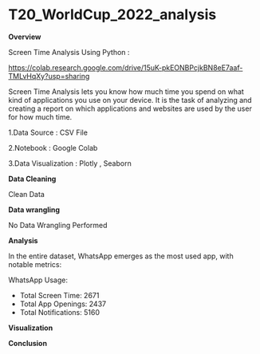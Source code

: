 # T20_WorldCup_2022_analysis

**Overview**

Screen Time Analysis Using Python :

https://colab.research.google.com/drive/15uK-pkEONBPcjkBN8eE7aaf-TMLvHqXy?usp=sharing



Screen Time Analysis lets you know how much time you spend on what kind of applications you use on your device. It is the task of analyzing and creating a report on which applications and websites are used by the user for how much time.

1.Data Source : CSV File

2.Notebook : Google Colab

3.Data Visualization : Plotly , Seaborn

**Data Cleaning**

Clean Data



**Data wrangling**

No Data Wrangling Performed



**Analysis**

In the entire dataset, WhatsApp emerges as the most used app, with notable metrics:

 WhatsApp Usage:
  - Total Screen Time: 2671
  - Total App Openings: 2437
  - Total Notifications: 5160



**Visualization**

**Conclusion**
